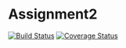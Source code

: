 # Assignment2
[![Build Status](https://travis-ci.com/marcotesser/Assignment2.svg?branch=master)](https://travis-ci.com/marcotesser/Assignment2)
[![Coverage Status](https://coveralls.io/repos/github/marcotesser/Assignment2/badge.svg?branch=master)](https://coveralls.io/github/marcotesser/Assignment2?branch=master)